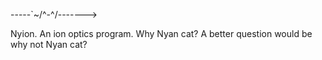 -----`~/^-^/------->

Nyion. An ion optics program. Why Nyan cat? A better question would be why not Nyan cat?
